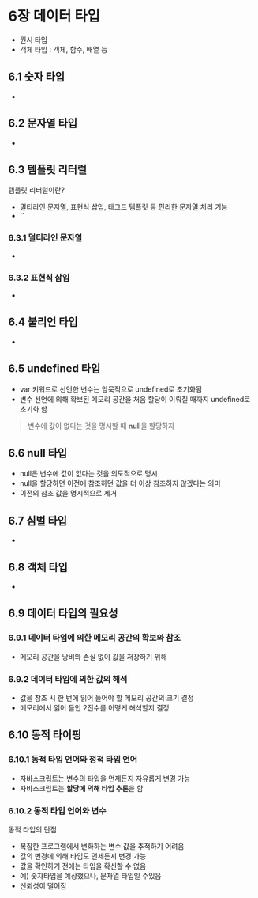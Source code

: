 # 6장 데이터 타입
* 원시 타입
* 객체 타입 : 객체, 함수, 배열 등

## 6.1 숫자 타입
-

## 6.2 문자열 타입
-

## 6.3 템플릿 리터럴
템플릿 리터럴이란?
* 멀티라인 문자열, 표현식 삽입, 태그드 템플릿 등 편리한 문자열 처리 기능
* ``
### 6.3.1 멀티라인 문자열
-
### 6.3.2 표현식 삽입
-
## 6.4 불리언 타입
-
## 6.5 undefined 타입
* var 키워드로 선언한 변수는 암묵적으로 undefined로 초기화됨
* 변수 선언에 의해 확보된 메모리 공간을 처음 할당이 이뤄질 때까지 undefined로 초기화 함

> 변수에 값이 없다는 것을 명시할 때 **null**을 할당하자

## 6.6 null 타입
* null은 변수에 값이 없다는 것을 의도적으로 명시
* null을 할당하면 이전에 참조하던 값을 더 이상 참조하지 않겠다는 의미
* 이전의 참조 값을 명시적으로 제거

## 6.7 심벌 타입
-
## 6.8 객체 타입
-
## 6.9 데이터 타입의 필요성
### 6.9.1 데이터 타입에 의한 메모리 공간의 확보와 참조
* 메모리 공간을 낭비와 손실 없이 값을 저장하기 위해
### 6.9.2 데이터 타입에 의한 값의 해석
* 값을 참조 시 한 번에 읽어 들어야 할 메모리 공간의 크기 결정
* 메모리에서 읽어 들인 2진수를 어떻게 해석할지 결정

## 6.10 동적 타이핑
### 6.10.1 동적 타입 언어와 정적 타입 언어
* 자바스크립트는 변수의 타입을 언제든지 자유롭게 변경 가능
* 자바스크립트는 **할당에 의해 타입 추론**을 함

### 6.10.2 동적 타입 언어와 변수
동적 타입의 단점
* 복잡한 프로그램에서 변화하는 변수 값을 추적하기 어려움
* 값의 변경에 의해 타입도 언제든지 변경 가능
* 값을 확인하기 전에는 타입을 확신할 수 없음
* 예) 숫자타입을 예상했으나, 문자열 타입일 수있음
* 신뢰성이 떨어짐